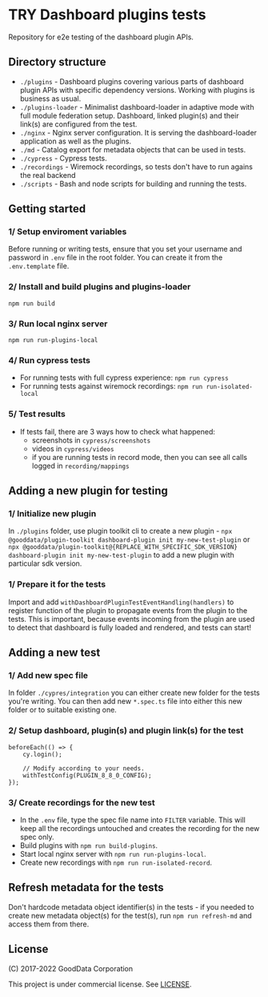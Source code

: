 # TRY Dashboard plugins tests

Repository for e2e testing of the dashboard plugin APIs.

## Directory structure

-   `./plugins` - Dashboard plugins covering various parts of dashboard plugin APIs with specific dependency versions. Working with plugins is business as usual.
-   `./plugins-loader` - Minimalist dashboard-loader in adaptive mode with full module federation setup. Dashboard, linked plugin(s) and their link(s) are configured from the test.
-   `./nginx` - Nginx server configuration. It is serving the dashboard-loader application as well as the plugins.
-   `./md` - Catalog export for metadata objects that can be used in tests.
-   `./cypress` - Cypress tests.
-   `./recordings` - Wiremock recordings, so tests don't have to run agains the real backend
-   `./scripts` - Bash and node scripts for building and running the tests.

## Getting started

### 1/ Setup enviroment variables

Before running or writing tests, ensure that you set your username and password in `.env` file in the root folder. You can create it from the `.env.template` file.

### 2/ Install and build plugins and plugins-loader

`npm run build`

### 3/ Run local nginx server

`npm run run-plugins-local`

### 4/ Run cypress tests

-   For running tests with full cypress experience: `npm run cypress`
-   For running tests against wiremock recordings: `npm run run-isolated-local`

### 5/ Test results

-   If tests fail, there are 3 ways how to check what happened:
    -   screenshots in `cypress/screenshots`
    -   videos in `cypress/videos`
    -   if you are running tests in record mode, then you can see all calls logged in `recording/mappings`

## Adding a new plugin for testing

### 1/ Initialize new plugin

In `./plugins` folder, use plugin toolkit cli to create a new plugin - `npx @gooddata/plugin-toolkit dashboard-plugin init my-new-test-plugin` or `npx @gooddata/plugin-toolkit@{REPLACE_WITH_SPECIFIC_SDK_VERSION} dashboard-plugin init my-new-test-plugin` to add a new plugin with particular sdk version.

### 1/ Prepare it for the tests

Import and add `withDashboardPluginTestEventHandling(handlers)` to register function of the plugin to propagate events from the plugin to the tests.
This is important, because events incoming from the plugin are used to detect that dashboard is fully loaded and rendered, and tests can start!

## Adding a new test

### 1/ Add new spec file

In folder `./cypres/integration` you can either create new folder for the tests you're writing. You can then add new `*.spec.ts` file into either this new folder or to suitable existing one.

### 2/ Setup dashboard, plugin(s) and plugin link(s) for the test

```
beforeEach(() => {
    cy.login();

    // Modify according to your needs.
    withTestConfig(PLUGIN_8_8_0_CONFIG);
});
```

### 3/ Create recordings for the new test

-   In the `.env` file, type the spec file name into `FILTER` variable. This will keep all the recordings untouched and creates the recording for the new spec only.
-   Build plugins with `npm run build-plugins`.
-   Start local nginx server with `npm run run-plugins-local`.
-   Create new recordings with `npm run run-isolated-record`.

## Refresh metadata for the tests

Don't hardcode metadata object identifier(s) in the tests - if you needed to create new metadata object(s) for the test(s), run `npm run refresh-md` and access them from there.

## License

(C) 2017-2022 GoodData Corporation

This project is under commercial license. See [LICENSE](https://github.com/gooddata/gooddata-ui-sdk/blob/master/tools/dashboard-plugin-tests/LICENSE).
